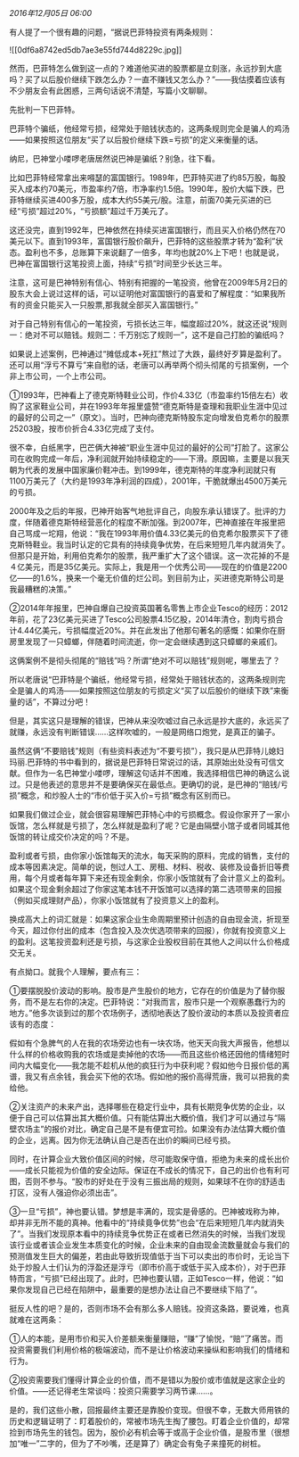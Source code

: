 
_2016年12月05日 06:00_

有人提了一个很有趣的问题，“据说巴菲特投资有两条规则：

![[0df6a8742ed5db7ae3e55fd744d8229c.jpg]]

然而，巴菲特怎么做到这一点的？难道他买进的股票都是立刻涨，永远抄到大底吗？买了以后股价继续下跌怎么办？一直不赚钱又怎么办？”——我估摸着应该有不少朋友会有此困惑，三两句话说不清楚，写篇小文聊聊。

先批判一下巴菲特。

巴菲特个骗纸，他经常亏损，经常处于赔钱状态的，这两条规则完全是骗人的鸡汤——如果按照这位朋友“买了以后股价继续下跌=亏损”的定义来衡量的话。

纳尼，巴神堂小喽啰老唐居然说巴神是骗纸？别急，往下看。

比如巴菲特经常拿出来嘚瑟的富国银行。1989年，巴菲特买进了约85万股，每股买入成本约70美元，市盈率约7倍，市净率约1.5倍。1990年，股价大幅下跌，巴菲特继续买进400多万股，成本大约55美元/股。注意，前面70美元买进的已经“亏损”超过20%，“亏损额”超过千万美元了。

这还没完，直到1992年，巴神依然在持续买进富国银行，而且买入价格仍然在70美元以下。直到1993年，富国银行股价飙升，巴菲特的这些股票才转为“盈利”状态。盈利也不多，总账算下来说翻了一倍多，年均也就20%上下吧！也就是说，巴神在富国银行这笔投资上面，持续“亏损”时间至少长达三年。

注意，这可是巴神特别有信心、特别有把握的一笔投资，他曾在2009年5月2日的股东大会上说过这样的话，可以证明他对富国银行的喜爱和了解程度：“如果我所有的资金只能买入一只股票,那我就全部买入富国银行。”

对于自己特别有信心的一笔投资，亏损长达三年，幅度超过20%，就这还说“规则一：绝对不可以赔钱。规则二：千万别忘了规则一”，这不是自己打脸的骗纸吗？

如果说上述案例，巴神通过“摊低成本+死扛”熬过了大跌，最终好歹算是盈利了。还可以用“浮亏不算亏”来自慰的话，老唐可以再举两个彻头彻尾的亏损案例，一个非上市公司，一个上市公司。

①1993年，巴神看上了德克斯特鞋业公司，作价4.33亿（市盈率约15倍左右）收购了这家鞋业公司，并在1993年年报里盛赞“德克斯特是查理和我职业生涯中见过的最好的公司之一”（原文）。当时，巴神向德克斯特股东定向增发伯克希尔的股票25203股，按市价折合4.33亿完成了支付。

很不幸，白纸黑字，巴芒俩大神被“职业生涯中见过的最好的公司”打脸了。这家公司在收购完成一年后，净利润就开始持续稳定的——下滑。原因嘛，主要是以我天朝为代表的发展中国家廉价鞋冲击。到1999年，德克斯特的年度净利润就只有1100万美元了（大约是1993年净利润的四成），2001年，干脆就爆出4500万美元的亏损。

2000年及之后的年报，巴神开始客气地批评自己，向股东承认错误了。批评的力度，伴随着德克斯特经营恶化的程度不断加强。到2007年，巴神直接在年报里把自己骂成一坨翔，他说：“我在1993年用价值4.33亿美元的伯克希尔股票买下了德克斯特鞋业。我当时认定的它具有的持续竟争优势，在后来短短几年内就消失了。但那只是开始，利用伯克希尔的股票，我严重扩大了这个错误。这一次花掉的不是４亿美元，而是35亿美元。实际上，我是用一个优秀公司——现在的价值是2200亿——的1.6%，换来一个毫无价值的烂公司。到目前为止，买进德克斯特公司是我最糟糕的决策。”

②2014年年报里，巴神自爆自己投资英国著名零售上市企业Tesco的经历：2012年前，花了23亿美元买进了Tesco公司股票4.15亿股，2014年清仓，割肉亏损合计4.44亿美元，亏损幅度近20%。并在此发出了他那句著名的感慨：如果你在厨房里发现了一只蟑螂，伴随着时间流逝，你一定会继续遇到这只蟑螂的亲戚们。

这俩案例不是彻头彻尾的“赔钱”吗？所谓“绝对不可以赔钱”规则呢，哪里去了？

所以老唐说“巴菲特是个骗纸，他经常亏损，经常处于赔钱状态的，这两条规则完全是骗人的鸡汤——如果按照这位朋友的亏损定义“买了以后股价的继续下跌”来衡量的话”，不算过分吧！

但是，其实这只是理解的错误，巴神从来没吹嘘过自己永远是抄大底的，永远买了就赚，永远没有判断错误……这样吹嘘的，一般是网络口炮党，是真正的骗子。

虽然这俩“不要赔钱”规则（有些资料表述为“不要亏损”），我只是从巴菲特儿媳妇玛丽.巴菲特的书中看到的，据说是巴菲特日常说过的话，其原始出处没有可信文献。但作为一名巴神堂小喽啰，理解这句话并不困难，我选择相信巴神的确这么说过。只是他表述的意思并不是要确保买在最低点。更确切的说，是巴神的“赔钱/亏损”概念，和炒股人士的“市价低于买入价=亏损”概念有区别而已。

如果我们做过企业，就会很容易理解巴菲特心中的亏损概念。假设你家开了一家小饭馆，怎么样就是亏损了，怎么样就是盈利了呢？它是由隔壁小馆子或者同城其他饭馆的转让成交价决定的吗？不是。

盈利或者亏损，由你家小饭馆每天的流水，每天采购的原料，完成的销售，支付的成本等因素决定。简单的说，刨过人工、房租、材料、税收、装修及设备折旧等费用，每个月或者每年算下来还有现金剩余，你家小饭馆就有了会计意义上的盈利。如果这个现金剩余超过了你家这笔本钱不开饭馆可以选择的第二选项带来的回报（例如买成理财产品），你家小饭馆就有了投资意义上的盈利。

换成高大上的词汇就是：如果这家企业生命周期里预计创造的自由现金流，折现至今天，超过你付出的成本（包含投入及次优选项带来的回报），你就有投资意义上的盈利。这笔投资盈利还是亏损，与这家企业股权目前在其他人之间以什么价格成交无关。

有点拗口。就我个人理解，要点有三：

①要摆脱股价波动的影响。股市是产生股价的地方，它存在的价值是为了替你服务，而不是左右你的决定。巴菲特说：“对我而言，股市只是一个观察愚蠢行为的地方。”他多次谈到过的那个农场例子，透彻地表达了股价波动的本质以及投资者应该有的态度：

假如有个急脾气的人在我的农场旁边也有一块农场，他天天向我大声报告，他想以什么样的价格收购我的农场或是卖掉他的农场——而且这些价格还因他的情绪短时间内大幅变化——我怎能不趁机从他的疯狂行为中获利呢？假如他今日报价低的离谱，我又有点余钱，我会买下他的农场。假如他的报价高得荒唐，我可以把我的卖给他。

②关注资产的未来产出，选择哪些在稳定行业中，具有长期竞争优势的企业，以便于自己可以估算出其大概价值。只有能估算出大概价值，我们才可以通过与“隔壁农场主”的报价对比，确定自己是不是有便宜可捡。如果没有办法估算大概价值的企业，远离。因为你无法确认自己是否在出价的瞬间已经亏损。

同时，在计算企业大致价值区间的时候，尽可能取保守值，拒绝为未来的成长出价——成长只能视为价值的安全边际。保证在不成长的情况下，自己的出价也有利可图，否则不参与。“股市的好处在于没有三振出局的规则，如果球不在你的舒适击打区，没有人强迫你必须出击”。

③一旦“亏损”，神也要认错。梦想是丰满的，现实是骨感的。巴神被戏称为神，却并非无所不能的真神。他看中的“持续竟争优势”也会“在后来短短几年内就消失了”。当我们发现原本看中的持续竞争优势正在或者已然消失的时候，当我们发现该行业或者该企业发生本质变化的时候，企业未来的自由现金流数量就会与我们的预测值发生巨大的偏差，若由此导致折现值低于当下可以卖出的市价时，无论当下处于炒股人士们认为的浮盈还是浮亏（即市价高于或低于买入成本价），对于巴菲特而言，“亏损”已经出现了。此时，巴神也要认错，正如Tesco一样，他说：“如果你发现自己已经在陷阱中，最重要的是想办法让自己不要继续下陷了”。

挺反人性的吧？是的，否则市场不会有那么多人赔钱。投资这条路，要说难，也真就难在这两条：

①人的本能，是用市价和买入价差额来衡量赚赔，“赚”了愉悦，“赔”了痛苦。而投资需要我们利用价格的极端波动，而不是让价格波动来操纵和影响我们的情绪和行为。

②投资需要我们懂得计算企业的价值，而不是错以为股价或市值就是这家企业的价值。——还记得老生常谈吗：投资只需要学习两节课……。

是的，我们这些小散，回报最终主要还是靠股价变现。但很不幸，无数大师用铁的历史和逻辑证明了：盯着股价的，常被市场先生掏了腰包。盯着企业价值的，却常捡到市场先生的钱包。因为，股价必有机会等于或高于企业价值，是股市里（很想加“唯一”二字的，但为了不吵嘴，还是算了）确定会有兔子来撞死的树桩。

